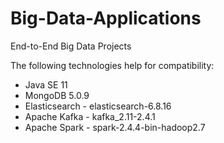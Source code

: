 # Big-Data-Applications
End-to-End Big Data Projects

The following technologies help for compatibility:
* Java SE 11 
* MongoDB 5.0.9
* Elasticsearch - elasticsearch-6.8.16
* Apache Kafka - kafka_2.11-2.4.1
* Apache Spark - spark-2.4.4-bin-hadoop2.7
